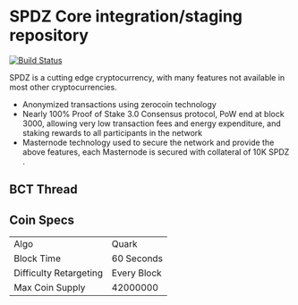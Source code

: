 SPDZ Core integration/staging repository
=====================================

[![Build Status](https://travis-ci.org/SPDZproject/SPDZ.svg?branch=master)](https://travis-ci.org/SPDZproject/SPDZ)

SPDZ is a cutting edge cryptocurrency, with many features not available in most other cryptocurrencies.
- Anonymized transactions using zerocoin technology
- Nearly 100% Proof of Stake 3.0 Consensus protocol, PoW end at block 3000, allowing very low transaction fees and energy expenditure, and staking rewards to all participants in the network
- Masternode technology used to secure the network and provide the above features, each Masternode is secured
  with collateral of 10K SPDZ
.


## BCT Thread ##





## Coin Specs ##
<table>
<tr><td>Algo</td><td>Quark</td></tr>
<tr><td>Block Time</td><td>60 Seconds</td></tr>
<tr><td>Difficulty Retargeting</td><td>Every Block</td></tr>
<tr><td>Max Coin Supply </td><td>42000000</td></tr>
</table>



